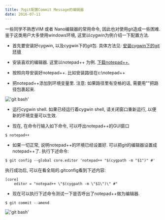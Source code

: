 ```yaml
---
title: 为git配置Commit Message的编辑器
date: 2016-07-11
---
```


一些同学不熟悉VIM 或者 Nano编辑器的常用命令, 因此也对使用git造成一些困难. 鉴于这类用户大多使用windows环境, 这里以cygwin为例介绍一下配置方法.

* 首先要安装好cygwin, 以及cygwin下的git包. 具体方法见: <a href="{% post_url 2016-07-01-cygwin-setup-for-git %}">安装cygwin下的git环境</a>

* 安装喜欢的编辑器. 这里以notepad++ 为例. <a href="https://notepad-plus-plus.org/download/v6.9.2.html">下载notepad++.</a>

* 按照向导安装好notepad++. 比如安装路径在c:\notepad++

* 把notepad++添加到环境变量里. 注意: 如果路径里有空格的话, 需要用""把路径包裹起来.

!['git bash']({{site.baseurl}}/content_image/set-editor-for-git/set_notepadplus_path.png)

* 运行cygwin shell. 如果已经运行着cygwin shell, 请关闭窗口重新运行, 以便新的环境变量可以生效.

* 现在, 在命令行输入如下命令, 可以呼出notepad++的GUI窗口

```bash
$ notepad++
```

* 如果一切正常, 说明notepad++的环境已经设置好. 可以把git的编辑器设置成notepad++了. 执行下述命令:

```
$ git config --global core.editor 'notepad++ "$(cygpath -m "$1")" #'
```

执行成功后, 可以在看全局的.gitconfig看到下述内容:

```
[core]
    editor = "notepad++ \"$(cygpath -m \"$1\")\" #"
```

* 现在可以执行下述命令测试一下是否呼出了notepad++做为编辑器.

```
$ git commit --amend
```

!['git bash']({{site.baseurl}}/content_image/set-editor-for-git/notepadplus_commit_message.png)
